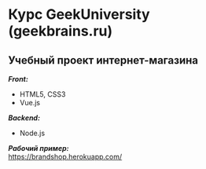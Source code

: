 # Курс GeekUniversity (geekbrains.ru)
## Учебный проект интернет-магазина

___Front:___
* HTML5, CSS3
* Vue.js

___Backend:___
* Node.js

___Рабочий пример:___  
https://brandshop.herokuapp.com/
